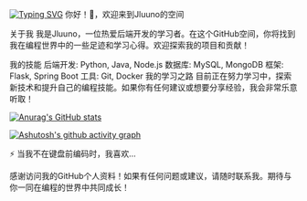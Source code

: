 <a href="https://git.io/typing-svg"><img src="https://readme-typing-svg.demolab.com?font=Fira+Code&pause=1000&color=F76C6C&random=false&width=435&lines=%E5%B0%8F%E7%BD%97%E5%90%8C%E5%AD%A6%E7%A5%9D%E6%82%A8%E4%BB%8A%E5%A4%A9%E6%84%89%E5%BF%AB!" alt="Typing SVG" /></a>
你好！👋，欢迎来到Jluuno的空间
<!--
**Jluuno/Jluuno** 是一个 ✨ _特别的_ ✨ 仓库，因为它的 `README.md`（这个文件）出现在你的 GitHub 个人资料上。

以下是一些建议，帮助你开始：

- 🔭 我是一名后端开发学习者
- 🌱 目前正在学习...
- 👯 我正在寻找合作伙伴...
- 🤔 我需要关于...的帮助...
- 💬 问我关于...
- 📫 如何联系我: ...
- 😄 代词: ...
- ⚡ 趣味事实: ...
-->
关于我
我是Jluuno，一位热爱后端开发的学习者。在这个GitHub空间，你将找到我在编程世界中的一些足迹和学习心得。欢迎探索我的项目和贡献！

我的技能
后端开发: Python, Java, Node.js
数据库: MySQL, MongoDB
框架: Flask, Spring Boot
工具: Git, Docker
我的学习之路
目前正在努力学习中，探索新技术和提升自己的编程技能。如果你有任何建议或想要分享经验，我会非常乐意听取！

[![Anurag's GitHub stats](https://github-readme-stats.vercel.app/api?username=Jluuno&theme=radical)](https://github.com/anuraghazra/github-readme-stats)

[![Ashutosh's github activity graph](https://github-readme-activity-graph.vercel.app/graph?username=Jluuno&theme=dracula)](https://github.com/ashutosh00710/github-readme-activity-graph)



⚡ 当我不在键盘前编码时，我喜欢...

感谢访问我的GitHub个人资料！如果有任何问题或建议，请随时联系我。期待与你一同在编程的世界中共同成长！
